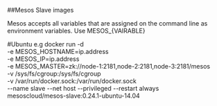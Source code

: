 ##Mesos Slave images

Mesos accepts all variables that are assigned on the command line as environment variables.
Use MESOS_{VAIRABLE}


#Ubuntu
e.g
	docker run -d \
	-e MESOS_HOSTNAME=ip.address \
	-e MESOS_IP=ip.address \
	-e MESOS_MASTER=zk://node-1:2181,node-2:2181,node-3:2181/mesos \
	-v /sys/fs/cgroup:/sys/fs/cgroup \
	-v /var/run/docker.sock:/var/run/docker.sock \
	--name slave --net host --privileged --restart always \
	mesoscloud/mesos-slave:0.24.1-ubuntu-14.04		
